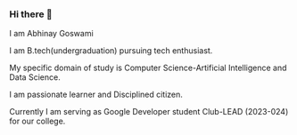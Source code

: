 ### Hi there 👋

I am Abhinay Goswami

I am B.tech(undergraduation) pursuing tech enthusiast.

My specific domain of study is Computer Science-Artificial Intelligence and Data Science.

I am passionate learner and Disciplined citizen.

Currently I am serving as Google Developer student Club-LEAD (2023-024) for our college.



